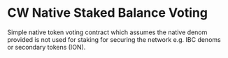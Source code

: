 # CW Native Staked Balance Voting

Simple native token voting contract which assumes the native denom
provided is not used for staking for securing the network e.g. IBC
denoms or secondary tokens (ION). 
